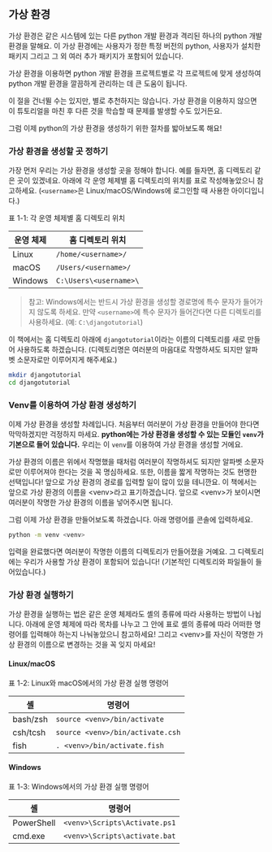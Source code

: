 ## 가상 환경

가상 환경은 같은 시스템에 있는 다른 python 개발 환경과 격리된 하나의 python 개발 환경을 말해요. 이 가상 환경에는 사용자가 정한 특정 버전의 python, 사용자가 설치한 패키지 그리고 그 외 여러 추가 패키지가 포함되어 있습니다.

가상 환경을 이용하면 python 개발 환경을 프로젝트별로 각 프로젝트에 맞게 생성하여 python 개발 환경을 깔끔하게 관리하는 데 큰 도움이 됩니다.

이 절을 건너뛸 수는 있지만, 별로 추천하지는 않습니다. 가상 환경을 이용하지 않으면 이 튜토리얼을 마친 후 다른 것을 학습할 때 문제를 발생할 수도 있거든요.

그럼 이제 python의 가상 환경을 생성하기 위한 절차를 밟아보도록 해요!

### 가상 환경을 생성할 곳 정하기

가장 먼저 우리는 가상 환경을 생성할 곳을 정해야 합니다. 예를 들자면, 홈 디렉토리 같은 곳이 있겠네요. 아래에 각 운영 체제별 홈 디렉토리의 위치를 표로 작성해놓았으니 참고하세요. (`<username>`은 Linux/macOS/Windows에 로그인할 때 사용한 아이디입니다.)

표 1-1: 각 운영 체제별 홈 디렉토리 위치

| 운영 체제 |    홈 디렉토리 위치    |
| --------- | ---------------------- |
| Linux     | `/home/<username>/`    |
| macOS     | `/Users/<username>/`   |
| Windows   | `C:\Users\<username>\` |

> 참고: Windows에서는 반드시 가상 환경을 생성할 경로명에 특수 문자가 들어가지 않도록 하세요. 만약 `<username>`에 특수 문자가 들어간다면 다른 디렉토리를 사용하세요. (예: `C:\djangotutorial`)

이 책에서는 홈 디렉토리 아래에 `djangotutorial`이라는 이름의 디렉토리를 새로 만들어 사용하도록 하겠습니다. (디렉토리명은 여러분의 마음대로 작명하셔도 되지만 알파벳 소문자로만 이루어지게 해주세요.)

``` bash
mkdir djangotutorial
cd djangotutorial
```

### Venv를 이용하여 가상 환경 생성하기

이제 가상 환경을 생성할 차례입니다. 처음부터 여러분이 가상 환경을 만들어야 한다면 막막하겠지만 걱정하지 마세요. **python에는 가상 환경을 생성할 수 있는 모듈인 `venv`가 기본으로 들어 있습니다.** 우리는 이 `venv`를 이용하여 가상 환경을 생성할 거에요.

가상 환경의 이름은 위에서 작명했을 때처럼 여러분이 작명하셔도 되지만 알파벳 소문자로만 이루어져야 한다는 것을 꼭 명심하세요. 또한, 이름을 짧게 작명하는 것도 현명한 선택입니다! 앞으로 가상 환경의 경로를 입력할 일이 많이 있을 테니깐요. 이 책에서는 앞으로 가상 환경의 이름을 \<venv>라고 표기하겠습니다. 앞으로 \<venv>가 보이시면 여러분이 작명한 가상 환경의 이름을 넣어주시면 됩니다.

그럼 이제 가상 환경을 만들어보도록 하겠습니다. 아래 명령어를 콘솔에 입력하세요.

``` bash
python -m venv <venv>
```

입력을 완료했다면 여러분이 작명한 이름의 디렉토리가 만들어졌을 거예요. 그 디렉토리에는 우리가 사용할 가상 환경이 포함되어 있습니다! (기본적인 디렉토리와 파일들이 들어있습니다.)

### 가상 환경 실행하기

가상 환경을 실행하는 법은 같은 운영 체제라도 셸의 종류에 따라 사용하는 방법이 나뉩니다. 아래에 운영 체제에 따라 목차를 나누고 그 안에 표로 셸의 종류에 따라 어떠한 명령어를 입력해야 하는지 나눠놓았으니 참고하세요! 그리고 \<venv>를 자신이 작명한 가상 환경의 이름으로 변경하는 것을 꼭 잊지 마세요!

#### Linux/macOS

표 1-2: Linux와 macOS에서의 가상 환경 실행 명령어

|    셸    |              명령어              |
| -------- | -------------------------------- |
| bash/zsh | `source <venv>/bin/activate`     |
| csh/tcsh | `source <venv>/bin/activate.csh` |
| fish     | `. <venv>/bin/activate.fish`     |

#### Windows

표 1-3: Windows에서의 가상 환경 실행 명령어

|     셸     |            명령어             |
| ---------- | ----------------------------- |
| PowerShell | `<venv>\Scripts\Activate.ps1` |
| cmd.exe    | `<venv>\Scripts\activate.bat` |